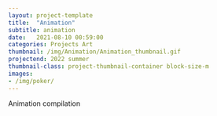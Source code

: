 ```yaml
---
layout: project-template
title:  "Animation"
subtitle: animation
date:   2021-08-10 00:59:00
categories: Projects Art
thumbnail: /img/Animation/Animation_thumbnail.gif
projectend: 2022 summer
thumbnail-class: project-thumbnail-container block-size-m
images:
- /img/poker/
---
```

Animation compilation
